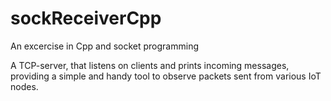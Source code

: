 # sockReceiverCpp

An excercise in Cpp and socket programming

A TCP-server, that listens on clients and prints incoming messages, providing a simple and handy tool to observe packets sent from various IoT nodes.



